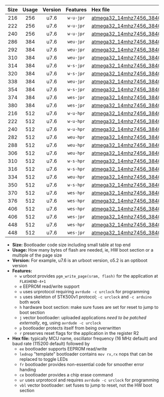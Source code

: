 |Size|Usage|Version|Features|Hex file|
|:-:|:-:|:-:|:-:|:--|
|216|256|u7.6|`w-u-jpr`|[atmega32_14mhz7456_38400bps_ur_vbl.hex](https://raw.githubusercontent.com/stefanrueger/urboot/main/bootloaders/atmega32/fcpu_14mhz7456/38400_bps/atmega32_14mhz7456_38400bps_ur_vbl.hex)|
|222|256|u7.6|`w-u-jpr`|[atmega32_14mhz7456_38400bps_lednop_ur_vbl.hex](https://raw.githubusercontent.com/stefanrueger/urboot/main/bootloaders/atmega32/fcpu_14mhz7456/38400_bps/atmega32_14mhz7456_38400bps_lednop_ur_vbl.hex)|
|240|256|u7.6|`w-u-jpr`|[atmega32_14mhz7456_38400bps_lednop_fr_ur_vbl.hex](https://raw.githubusercontent.com/stefanrueger/urboot/main/bootloaders/atmega32/fcpu_14mhz7456/38400_bps/atmega32_14mhz7456_38400bps_lednop_fr_ur_vbl.hex)|
|286|384|u7.6|`weu-jpr`|[atmega32_14mhz7456_38400bps_ee_ur_vbl.hex](https://raw.githubusercontent.com/stefanrueger/urboot/main/bootloaders/atmega32/fcpu_14mhz7456/38400_bps/atmega32_14mhz7456_38400bps_ee_ur_vbl.hex)|
|292|384|u7.6|`weu-jpr`|[atmega32_14mhz7456_38400bps_ee_lednop_ur_vbl.hex](https://raw.githubusercontent.com/stefanrueger/urboot/main/bootloaders/atmega32/fcpu_14mhz7456/38400_bps/atmega32_14mhz7456_38400bps_ee_lednop_ur_vbl.hex)|
|310|384|u7.6|`weu-jpr`|[atmega32_14mhz7456_38400bps_ee_lednop_fr_ur_vbl.hex](https://raw.githubusercontent.com/stefanrueger/urboot/main/bootloaders/atmega32/fcpu_14mhz7456/38400_bps/atmega32_14mhz7456_38400bps_ee_lednop_fr_ur_vbl.hex)|
|314|384|u7.6|`w-s-jpr`|[atmega32_14mhz7456_38400bps_vbl.hex](https://raw.githubusercontent.com/stefanrueger/urboot/main/bootloaders/atmega32/fcpu_14mhz7456/38400_bps/atmega32_14mhz7456_38400bps_vbl.hex)|
|320|384|u7.6|`w-s-jpr`|[atmega32_14mhz7456_38400bps_lednop_vbl.hex](https://raw.githubusercontent.com/stefanrueger/urboot/main/bootloaders/atmega32/fcpu_14mhz7456/38400_bps/atmega32_14mhz7456_38400bps_lednop_vbl.hex)|
|338|384|u7.6|`weu-jpr`|[atmega32_14mhz7456_38400bps_ee_lednop_fr_ce_ur_vbl.hex](https://raw.githubusercontent.com/stefanrueger/urboot/main/bootloaders/atmega32/fcpu_14mhz7456/38400_bps/atmega32_14mhz7456_38400bps_ee_lednop_fr_ce_ur_vbl.hex)|
|354|384|u7.6|`w-s-jpr`|[atmega32_14mhz7456_38400bps_lednop_fr_vbl.hex](https://raw.githubusercontent.com/stefanrueger/urboot/main/bootloaders/atmega32/fcpu_14mhz7456/38400_bps/atmega32_14mhz7456_38400bps_lednop_fr_vbl.hex)|
|374|384|u7.6|`wes-jpr`|[atmega32_14mhz7456_38400bps_ee_vbl.hex](https://raw.githubusercontent.com/stefanrueger/urboot/main/bootloaders/atmega32/fcpu_14mhz7456/38400_bps/atmega32_14mhz7456_38400bps_ee_vbl.hex)|
|380|384|u7.6|`wes-jpr`|[atmega32_14mhz7456_38400bps_ee_lednop_vbl.hex](https://raw.githubusercontent.com/stefanrueger/urboot/main/bootloaders/atmega32/fcpu_14mhz7456/38400_bps/atmega32_14mhz7456_38400bps_ee_lednop_vbl.hex)|
|216|512|u7.6|`w-u-hpr`|[atmega32_14mhz7456_38400bps_ur.hex](https://raw.githubusercontent.com/stefanrueger/urboot/main/bootloaders/atmega32/fcpu_14mhz7456/38400_bps/atmega32_14mhz7456_38400bps_ur.hex)|
|222|512|u7.6|`w-u-hpr`|[atmega32_14mhz7456_38400bps_lednop_ur.hex](https://raw.githubusercontent.com/stefanrueger/urboot/main/bootloaders/atmega32/fcpu_14mhz7456/38400_bps/atmega32_14mhz7456_38400bps_lednop_ur.hex)|
|240|512|u7.6|`w-u-hpr`|[atmega32_14mhz7456_38400bps_lednop_fr_ur.hex](https://raw.githubusercontent.com/stefanrueger/urboot/main/bootloaders/atmega32/fcpu_14mhz7456/38400_bps/atmega32_14mhz7456_38400bps_lednop_fr_ur.hex)|
|282|512|u7.6|`weu-hpr`|[atmega32_14mhz7456_38400bps_ee_ur.hex](https://raw.githubusercontent.com/stefanrueger/urboot/main/bootloaders/atmega32/fcpu_14mhz7456/38400_bps/atmega32_14mhz7456_38400bps_ee_ur.hex)|
|288|512|u7.6|`weu-hpr`|[atmega32_14mhz7456_38400bps_ee_lednop_ur.hex](https://raw.githubusercontent.com/stefanrueger/urboot/main/bootloaders/atmega32/fcpu_14mhz7456/38400_bps/atmega32_14mhz7456_38400bps_ee_lednop_ur.hex)|
|306|512|u7.6|`weu-hpr`|[atmega32_14mhz7456_38400bps_ee_lednop_fr_ur.hex](https://raw.githubusercontent.com/stefanrueger/urboot/main/bootloaders/atmega32/fcpu_14mhz7456/38400_bps/atmega32_14mhz7456_38400bps_ee_lednop_fr_ur.hex)|
|310|512|u7.6|`w-s-hpr`|[atmega32_14mhz7456_38400bps.hex](https://raw.githubusercontent.com/stefanrueger/urboot/main/bootloaders/atmega32/fcpu_14mhz7456/38400_bps/atmega32_14mhz7456_38400bps.hex)|
|316|512|u7.6|`w-s-hpr`|[atmega32_14mhz7456_38400bps_lednop.hex](https://raw.githubusercontent.com/stefanrueger/urboot/main/bootloaders/atmega32/fcpu_14mhz7456/38400_bps/atmega32_14mhz7456_38400bps_lednop.hex)|
|334|512|u7.6|`weu-hpr`|[atmega32_14mhz7456_38400bps_ee_lednop_fr_ce_ur.hex](https://raw.githubusercontent.com/stefanrueger/urboot/main/bootloaders/atmega32/fcpu_14mhz7456/38400_bps/atmega32_14mhz7456_38400bps_ee_lednop_fr_ce_ur.hex)|
|350|512|u7.6|`w-s-hpr`|[atmega32_14mhz7456_38400bps_lednop_fr.hex](https://raw.githubusercontent.com/stefanrueger/urboot/main/bootloaders/atmega32/fcpu_14mhz7456/38400_bps/atmega32_14mhz7456_38400bps_lednop_fr.hex)|
|370|512|u7.6|`wes-hpr`|[atmega32_14mhz7456_38400bps_ee.hex](https://raw.githubusercontent.com/stefanrueger/urboot/main/bootloaders/atmega32/fcpu_14mhz7456/38400_bps/atmega32_14mhz7456_38400bps_ee.hex)|
|376|512|u7.6|`wes-hpr`|[atmega32_14mhz7456_38400bps_ee_lednop.hex](https://raw.githubusercontent.com/stefanrueger/urboot/main/bootloaders/atmega32/fcpu_14mhz7456/38400_bps/atmega32_14mhz7456_38400bps_ee_lednop.hex)|
|406|512|u7.6|`wes-hpr`|[atmega32_14mhz7456_38400bps_ee_lednop_fr.hex](https://raw.githubusercontent.com/stefanrueger/urboot/main/bootloaders/atmega32/fcpu_14mhz7456/38400_bps/atmega32_14mhz7456_38400bps_ee_lednop_fr.hex)|
|406|512|u7.6|`wes-jpr`|[atmega32_14mhz7456_38400bps_ee_lednop_fr_vbl.hex](https://raw.githubusercontent.com/stefanrueger/urboot/main/bootloaders/atmega32/fcpu_14mhz7456/38400_bps/atmega32_14mhz7456_38400bps_ee_lednop_fr_vbl.hex)|
|448|512|u7.6|`wes-hpr`|[atmega32_14mhz7456_38400bps_ee_lednop_fr_ce.hex](https://raw.githubusercontent.com/stefanrueger/urboot/main/bootloaders/atmega32/fcpu_14mhz7456/38400_bps/atmega32_14mhz7456_38400bps_ee_lednop_fr_ce.hex)|
|448|512|u7.6|`wes-jpr`|[atmega32_14mhz7456_38400bps_ee_lednop_fr_ce_vbl.hex](https://raw.githubusercontent.com/stefanrueger/urboot/main/bootloaders/atmega32/fcpu_14mhz7456/38400_bps/atmega32_14mhz7456_38400bps_ee_lednop_fr_ce_vbl.hex)|

- **Size:** Bootloader code size including small table at top end
- **Usage:** How many bytes of flash are needed, ie, HW boot section or a multiple of the page size
- **Version:** For example, u7.6 is an urboot version, o5.2 is an optiboot version
- **Features:**
  + `w` urboot provides `pgm_write_page(sram, flash)` for the application at `FLASHEND-4+1`
  + `e` EEPROM read/write support
  + `u` uses urprotocol requiring `avrdude -c urclock` for programming
  + `s` uses skeleton of STK500v1 protocol; `-c urclock` and `-c arduino` both work
  + `h` hardware boot section: make sure fuses are set for reset to jump to boot section
  + `j` vector bootloader: uploaded applications *need to be patched externally*, eg, using `avrdude -c urclock`
  + `p` bootloader protects itself from being overwritten
  + `r` preserves reset flags for the application in the register R2
- **Hex file:** typically MCU name, oscillator frequency (16 MHz default) and baud rate (115200 default) followed by
  + `ee` bootloader supports EEPROM read/write
  + `lednop` "template" bootloader contains `mov rx,rx` nops that can be replaced to toggle LEDs
  + `fr` bootloader provides non-essential code for smoother error handing
  + `ce` bootloader provides a chip erase command
  + `ur` uses urprotocol and requires `avrdude -c urclock` for programming
  + `vbl` vector bootloader: set fuses to jump to reset, not the HW boot section
